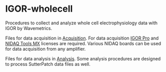 # IGOR-wholecell
Procedures to collect and analyze whole cell electrophysiology data with IGOR by Wavemetrics.  
  
Files for data acquisition in [Acquisition](Acquisition). For data acquisition [IGOR Pro](https://www.wavemetrics.com/products/igorpro) and [NIDAQ Tools MX](https://www.wavemetrics.com/products/nidaqtools) licenses are required. Various NIDAQ boards can be used for data acquisition from any amplifier.    
  
Files for data analysis in [Analysis](Analysis). Some analysis procedures are designed to process SutterPatch data files as well.    

